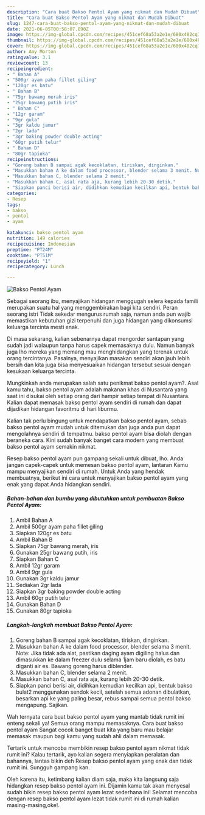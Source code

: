 ```yaml
---
description: "Cara buat Bakso Pentol Ayam yang nikmat dan Mudah Dibuat"
title: "Cara buat Bakso Pentol Ayam yang nikmat dan Mudah Dibuat"
slug: 1247-cara-buat-bakso-pentol-ayam-yang-nikmat-dan-mudah-dibuat
date: 2021-06-05T00:58:07.890Z
image: https://img-global.cpcdn.com/recipes/451cef68a53a2e1e/680x482cq70/bakso-pentol-ayam-foto-resep-utama.jpg
thumbnail: https://img-global.cpcdn.com/recipes/451cef68a53a2e1e/680x482cq70/bakso-pentol-ayam-foto-resep-utama.jpg
cover: https://img-global.cpcdn.com/recipes/451cef68a53a2e1e/680x482cq70/bakso-pentol-ayam-foto-resep-utama.jpg
author: Amy Morton
ratingvalue: 3.1
reviewcount: 13
recipeingredient:
- " Bahan A"
- "500gr ayam paha fillet giling"
- "120gr es batu"
- " Bahan B"
- "75gr bawang merah iris"
- "25gr bawang putih iris"
- " Bahan C"
- "12gr garam"
- "9gr gula"
- "3gr kaldu jamur"
- "2gr lada"
- "3gr baking powder double acting"
- "60gr putih telur"
- " Bahan D"
- "80gr tapioka"
recipeinstructions:
- "Goreng bahan B sampai agak kecoklatan, tiriskan, dinginkan."
- "Masukkan bahan A ke dalam food processor, blender selama 3 menit. Note: Jika tidak ada alat, pastikan daging ayam digiling halus dan dimasukkan ke dalam freezer dulu selama 1jam baru diolah, es batu diganti air es. Bawang goreng harus diblender."
- "Masukkan bahan C, blender selama 2 menit."
- "Masukkan bahan C, asal rata aja, kurang lebih 20-30 detik."
- "Siapkan panci berisi air, didihkan kemudian kecilkan api, bentuk bakso bulat2 menggunakan sendok kecil, setelah semua adonan dibulatkan, besarkan api ke yang paling besar, rebus sampai semua pentol bakso mengapung. Sajikan."
categories:
- Resep
tags:
- bakso
- pentol
- ayam

katakunci: bakso pentol ayam 
nutrition: 149 calories
recipecuisine: Indonesian
preptime: "PT24M"
cooktime: "PT51M"
recipeyield: "1"
recipecategory: Lunch

---
```



![Bakso Pentol Ayam](https://img-global.cpcdn.com/recipes/451cef68a53a2e1e/680x482cq70/bakso-pentol-ayam-foto-resep-utama.jpg)

Sebagai seorang ibu, menyajikan hidangan menggugah selera kepada famili merupakan suatu hal yang menggembirakan bagi kita sendiri. Peran seorang istri Tidak sekedar mengurus rumah saja, namun anda pun wajib memastikan kebutuhan gizi terpenuhi dan juga hidangan yang dikonsumsi keluarga tercinta mesti enak.

Di masa  sekarang, kalian sebenarnya dapat mengorder santapan yang sudah jadi walaupun tanpa harus capek memasaknya dulu. Namun banyak juga lho mereka yang memang mau menghidangkan yang terenak untuk orang tercintanya. Pasalnya, menyajikan masakan sendiri akan jauh lebih bersih dan kita juga bisa menyesuaikan hidangan tersebut sesuai dengan kesukaan keluarga tercinta. 



Mungkinkah anda merupakan salah satu penikmat bakso pentol ayam?. Asal kamu tahu, bakso pentol ayam adalah makanan khas di Nusantara yang saat ini disukai oleh setiap orang dari hampir setiap tempat di Nusantara. Kalian dapat memasak bakso pentol ayam sendiri di rumah dan dapat dijadikan hidangan favoritmu di hari liburmu.

Kalian tak perlu bingung untuk mendapatkan bakso pentol ayam, sebab bakso pentol ayam mudah untuk ditemukan dan juga anda pun dapat mengolahnya sendiri di tempatmu. bakso pentol ayam bisa diolah dengan beraneka cara. Kini sudah banyak banget cara modern yang membuat bakso pentol ayam semakin nikmat.

Resep bakso pentol ayam pun gampang sekali untuk dibuat, lho. Anda jangan capek-capek untuk memesan bakso pentol ayam, lantaran Kamu mampu menyajikan sendiri di rumah. Untuk Anda yang hendak membuatnya, berikut ini cara untuk menyajikan bakso pentol ayam yang enak yang dapat Anda hidangkan sendiri.

<!--inarticleads1-->

##### Bahan-bahan dan bumbu yang dibutuhkan untuk pembuatan Bakso Pentol Ayam:

1. Ambil  Bahan A
1. Ambil 500gr ayam paha fillet giling
1. Siapkan 120gr es batu
1. Ambil  Bahan B
1. Siapkan 75gr bawang merah, iris
1. Gunakan 25gr bawang putih, iris
1. Siapkan  Bahan C
1. Ambil 12gr garam
1. Ambil 9gr gula
1. Gunakan 3gr kaldu jamur
1. Sediakan 2gr lada
1. Siapkan 3gr baking powder double acting
1. Ambil 60gr putih telur
1. Gunakan  Bahan D
1. Gunakan 80gr tapioka




<!--inarticleads2-->

##### Langkah-langkah membuat Bakso Pentol Ayam:

1. Goreng bahan B sampai agak kecoklatan, tiriskan, dinginkan.
1. Masukkan bahan A ke dalam food processor, blender selama 3 menit. Note: Jika tidak ada alat, pastikan daging ayam digiling halus dan dimasukkan ke dalam freezer dulu selama 1jam baru diolah, es batu diganti air es. Bawang goreng harus diblender.
1. Masukkan bahan C, blender selama 2 menit.
1. Masukkan bahan C, asal rata aja, kurang lebih 20-30 detik.
1. Siapkan panci berisi air, didihkan kemudian kecilkan api, bentuk bakso bulat2 menggunakan sendok kecil, setelah semua adonan dibulatkan, besarkan api ke yang paling besar, rebus sampai semua pentol bakso mengapung. Sajikan.




Wah ternyata cara buat bakso pentol ayam yang mantab tidak rumit ini enteng sekali ya! Semua orang mampu memasaknya. Cara buat bakso pentol ayam Sangat cocok banget buat kita yang baru mau belajar memasak maupun bagi kamu yang sudah ahli dalam memasak.

Tertarik untuk mencoba membikin resep bakso pentol ayam nikmat tidak rumit ini? Kalau tertarik, ayo kalian segera menyiapkan peralatan dan bahannya, lantas bikin deh Resep bakso pentol ayam yang enak dan tidak rumit ini. Sungguh gampang kan. 

Oleh karena itu, ketimbang kalian diam saja, maka kita langsung saja hidangkan resep bakso pentol ayam ini. Dijamin kamu tak akan menyesal sudah bikin resep bakso pentol ayam lezat sederhana ini! Selamat mencoba dengan resep bakso pentol ayam lezat tidak rumit ini di rumah kalian masing-masing,oke!.


